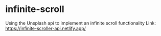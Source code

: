 # infinite-scroll
Using the Unsplash api to implement an infinite scroll functionality
Link:
https://infinite-scroller-api.netlify.app/
